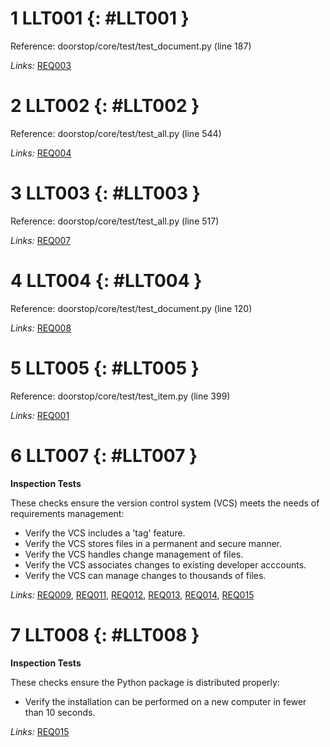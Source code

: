 # 1 LLT001 {: #LLT001 }

Reference: doorstop/core/test/test_document.py (line 187)

*Links:* [REQ003](REQ.html#REQ003)

# 2 LLT002 {: #LLT002 }

Reference: doorstop/core/test/test_all.py (line 544)

*Links:* [REQ004](REQ.html#REQ004)

# 3 LLT003 {: #LLT003 }

Reference: doorstop/core/test/test_all.py (line 517)

*Links:* [REQ007](REQ.html#REQ007)

# 4 LLT004 {: #LLT004 }

Reference: doorstop/core/test/test_document.py (line 120)

*Links:* [REQ008](REQ.html#REQ008)

# 5 LLT005 {: #LLT005 }

Reference: doorstop/core/test/test_item.py (line 399)

*Links:* [REQ001](REQ.html#REQ001)

# 6 LLT007 {: #LLT007 }

**Inspection Tests**

These checks ensure the version control system (VCS) meets the needs of requirements management:

- Verify the VCS includes a 'tag' feature.
- Verify the VCS stores files in a permanent and secure manner.
- Verify the VCS handles change management of files.
- Verify the VCS associates changes to existing developer acccounts.
- Verify the VCS can manage changes to thousands of files.

*Links:* [REQ009](REQ.html#REQ009), [REQ011](REQ.html#REQ011), [REQ012](REQ.html#REQ012), [REQ013](REQ.html#REQ013), [REQ014](REQ.html#REQ014), [REQ015](REQ.html#REQ015)

# 7 LLT008 {: #LLT008 }

**Inspection Tests**

These checks ensure the Python package is distributed properly:

- Verify the installation can be performed on a new computer in fewer than 10 seconds.

*Links:* [REQ015](REQ.html#REQ015)

